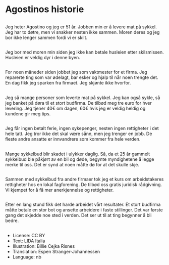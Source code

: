 # Agostinos historie

##
Jeg heter Agostino og jeg er 51 år. Jobben min er å levere mat på sykkel. Jeg har to døtre, men vi snakker nesten ikke sammen. Moren deres og jeg bor ikke lenger sammen fordi vi er skilt.

##
Jeg bor med moren min siden jeg ikke kan betale husleien etter skilsmissen. Husleien er veldig dyr i denne byen.

##
For noen måneder siden jobbet jeg som vaktmester for et firma. Jeg reparerte ting som var ødelagt, bar esker og hjalp til når noen trengte det. En dag fikk jeg sparken fra firmaet. Jeg skjønte ikke hvorfor.

##
Jeg så mange personer som leverte mat på sykkel. Jeg kan også sykle, så jeg banket på døra til et stort budfirma. De tilbød meg tre euro for hver levering. Jeg tjener 40€ om dagen, 60€ hvis jeg er veldig heldig og kundene gir meg tips.

##
Jeg får ingen betalt ferie, ingen sykepenger, nesten ingen rettigheter i det hele tatt. Jeg tror ikke det skal være sånn, men jeg trenger en jobb. De fleste andre ansatte er innvandrere som kommer fra hele verden.

##
Mange sykkelbud blir skadet i ulykker daglig. Så, da et 25 år gammelt sykkelbud ble påkjørt av en bil og døde, begynte myndighetene å legge merke til oss. Det er synd at noen måtte dø for at det skulle skje.

##
Sammen med sykkelbud fra andre firmaer tok jeg et kurs om arbeidstakeres rettigheter hos en lokal fagforening. De tilbød oss gratis juridisk rådgivning. Vi kjempet for å få mer anerkjennelse og rettigheter.

##
Etter en lang stund fikk det harde arbeidet vårt resultater. Et stort budfirma måtte betale en stor bot og ansette arbeidere i faste stillinger. Det var første gang det skjedde noe sted i verden. Det ser ut til at ting begynner å bli bedre.

##
* License: CC BY
* Text: LIDA Italia
* Illustration: Billie Cejka Risnes
* Translation: Espen Stranger-Johannessen
* Language: nb
